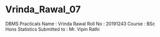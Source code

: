 # Vrinda_Rawal_07
DBMS Practicals
Name : Vrinda Rawal
Roll No : 20191243
Course : BSc Hons Statistics 
Submitted to : Mr. Vipin Rathi
